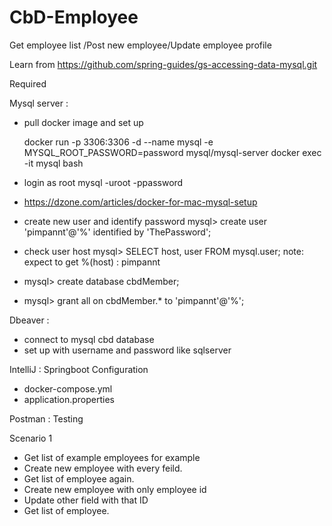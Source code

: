 # CbD-Employee
Get employee list /Post new employee/Update employee profile

Learn from https://github.com/spring-guides/gs-accessing-data-mysql.git

Required

Mysql server : 
- pull docker image and set up
   
   docker run -p 3306:3306 -d --name mysql -e MYSQL_ROOT_PASSWORD=password mysql/mysql-server
   docker exec -it mysql bash
- login as root
   mysql -uroot -ppassword 
- https://dzone.com/articles/docker-for-mac-mysql-setup
- create new user and identify password
  mysql> create user 'pimpannt'@'%' identified by 'ThePassword';
- check user host 
  mysql> SELECT host, user FROM mysql.user;
  note: expect to get %(host) : pimpannt
- mysql> create database cbdMember;
- mysql> grant all on cbdMember.* to 'pimpannt'@'%';

Dbeaver :
- connect to mysql cbd database
- set up with  username and password like sqlserver

IntelliJ :
Springboot Configuration
- docker-compose.yml
- application.properties

Postman :
Testing

Scenario 1 
- Get list of example employees for example
- Create new employee with every feild.
- Get list of employee again.
- Create new employee with only employee id
- Update other field with that ID
- Get list of employee.
   

